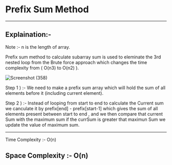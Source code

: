 # Prefix Sum Method 

-------------
Explaination:-
-------------

Note :- n is the length of array.

Prefix sum method to calculate subarray sum is used to eleminate the 3rd nested loop from the Brute force approach 
which changes the time complexity from ( O(n3) to O(n2) ).

![Screenshot (358)](https://github.com/Swetathakare/DSA-Java-Questions/assets/143093330/9ae7cb93-0cc4-4e1c-a200-209fe280ace6)

Step 1 ) :- We need to make a prefix sum array which will hold the sum of all elements before it (including current element).

Step 2 ) :- Instead of  looping from start to end to calculate the Current sum we canculate it by prefix[end] - prefix[start-1]  which gives the sum of all elements present between start to end , and we then compare that current Sum with the maximum sum if the currSum is greater that maximun Sum we update the value of maximum sum.

---------------
Time Complexity :- O(n)

Space Complexity :- O(n)
---------------------------

